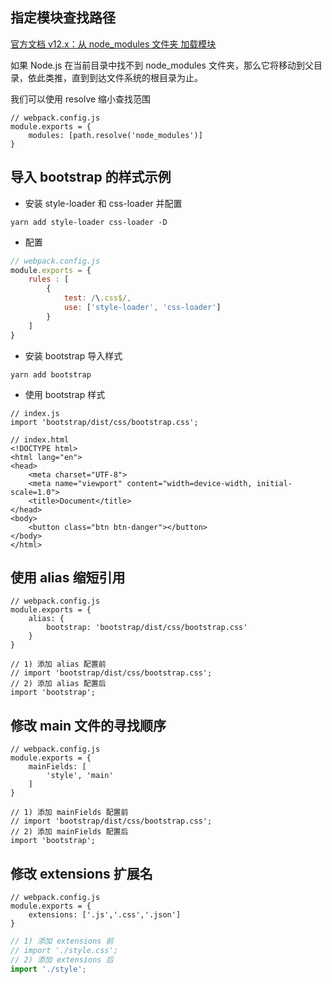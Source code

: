 ## 指定模块查找路径
[官方文档 v12.x：从 node_modules 文件夹 加载模块](https://nodejs.org/dist/latest-v12.x/docs/api/modules.html#modules_loading_from_node_modules_folders)

如果 Node.js 在当前目录中找不到 node_modules 文件夹，那么它将移动到父目录，依此类推，直到到达文件系统的根目录为止。

我们可以使用 resolve 缩小查找范围
```
// webpack.config.js
module.exports = {
	modules: [path.resolve('node_modules')]
}
```

## 导入 bootstrap 的样式示例
+ 安装 style-loader 和 css-loader 并配置

```
yarn add style-loader css-loader -D
```

+ 配置

```javascript
// webpack.config.js
module.exports = {
	rules : [
		{
			test: /\.css$/,
			use: ['style-loader', 'css-loader']
		}
	]
}
```

+ 安装 bootstrap 导入样式

```
yarn add bootstrap
```

+ 使用 bootstrap 样式

```
// index.js
import 'bootstrap/dist/css/bootstrap.css';
```

```
// index.html
<!DOCTYPE html>
<html lang="en">
<head>
    <meta charset="UTF-8">
    <meta name="viewport" content="width=device-width, initial-scale=1.0">
    <title>Document</title>
</head>
<body>
    <button class="btn btn-danger"></button>
</body>
</html>
```

## 使用 alias 缩短引用
```
// webpack.config.js
module.exports = {
	alias: {
		bootstrap: 'bootstrap/dist/css/bootstrap.css'
	}
}
```

```
// 1) 添加 alias 配置前
// import 'bootstrap/dist/css/bootstrap.css';
// 2) 添加 alias 配置后
import 'bootstrap';
```

## 修改 main 文件的寻找顺序
```
// webpack.config.js
module.exports = {
	mainFields: [
		'style', 'main'
	]
}
```

```
// 1) 添加 mainFields 配置前
// import 'bootstrap/dist/css/bootstrap.css';
// 2) 添加 mainFields 配置后
import 'bootstrap';
```

## 修改 extensions 扩展名
```
// webpack.config.js
module.exports = {
	extensions: ['.js','.css','.json']
}
```

```javascript
// 1) 添加 extensions 前
// import './style.css';
// 2) 添加 extensions 后
import './style';
```
